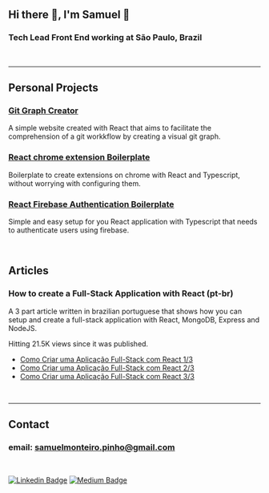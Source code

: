 ## Hi there 👋, I'm Samuel 🤙

### **Tech Lead Front End** working at **São Paulo, Brazil**

<br/>

---

## Personal Projects

### [Git Graph Creator](https://github.com/SamuelPinho/gitgraph-creator)

A simple website created with React that aims to facilitate the comprehension of a git workkflow by creating a visual git graph.

### [React chrome extension Boilerplate](https://github.com/SamuelPinho/react-chrome-ext-boilerplate)

Boilerplate to create extensions on chrome with React and Typescript, without worrying with configuring them.

### [React Firebase Authentication Boilerplate](https://github.com/SamuelPinho/react-firebase-auth-boilerplate)

Simple and easy setup for you React application with Typescript that needs to authenticate users using firebase.

<br>

## Articles

### How to create a Full-Stack Application with React (pt-br)

A 3 part article written in brazilian portuguese that shows how you can setup and create a full-stack application with React, MongoDB, Express and NodeJS.

Hitting 21.5K views since it was published.

- [Como Criar uma Aplicação Full-Stack com React 1/3](https://medium.com/trainingcenter/construindo-uma-aplica%C3%A7%C3%A3o-full-stack-com-react-c1a64db6fc94)
- [Como Criar uma Aplicação Full-Stack com React 2/3](https://medium.com/trainingcenter/construindo-uma-aplicacao-react-com-redux-1a62808eebca)
- [Como Criar uma Aplicação Full-Stack com React 3/3](https://medium.com/trainingcenter/construindo-uma-aplica%C3%A7%C3%A3o-full-stack-com-react-a8cab03f0da2)

<br>

---

## Contact

### email: <samuelmonteiro.pinho@gmail.com>

<br>

[![Linkedin Badge](https://img.shields.io/badge/LinkedIn-0077B5?style=for-the-badge&logo=linkedin&logoColor=white)](https://www.linkedin.com/in/samuelmpinho/?locale=en_US)
[![Medium Badge](https://img.shields.io/badge/Medium-12100E?style=for-the-badge&logo=medium&logoColor=white)](https://medium.com/@samuelmonteiro)
